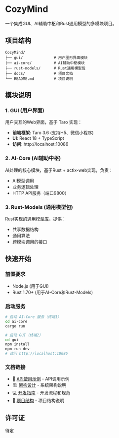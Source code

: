# CozyMind

一个集成GUI、AI辅助中枢和Rust通用模型的多模块项目。

## 项目结构

```
CozyMind/
├── gui/              # 用户图形界面模块
├── ai-core/          # AI辅助中枢模块
├── rust-models/      # Rust通用模型包
├── docs/             # 项目文档
└── README.md         # 项目说明
```

## 模块说明

### 1. GUI (用户界面)
用户交互的Web界面，基于 Taro 实现：
- **前端框架**: Taro 3.6 (支持H5、微信小程序)
- **UI**: React 18 + TypeScript
- **访问**: http://localhost:10086

### 2. AI-Core (AI辅助中枢)
AI处理的核心模块，基于Rust + actix-web实现，负责：
- AI模型调用
- 业务逻辑处理
- HTTP API服务（端口9800）

### 3. Rust-Models (通用模型包)
Rust实现的通用模型库，提供：
- 共享数据结构
- 通用算法
- 跨模块调用的接口

## 快速开始

### 前置要求
- Node.js (用于GUI)
- Rust 1.70+ (用于AI-Core和Rust-Models)

### 启动服务

```bash
# 启动 AI-Core 服务（终端1）
cd ai-core
cargo run

# 启动 GUI（终端2）
cd gui
npm install
npm run dev
# 访问 http://localhost:10086
```

### 文档链接

- 📖 [API使用示例](docs/api-examples.md) - API调用示例
- 🏗️ [架构设计](docs/architecture.md) - 系统架构说明
- 💻 [开发指南](docs/development.md) - 开发流程和规范
- 📁 [项目结构](PROJECT_STRUCTURE.md) - 项目结构说明

## 许可证

待定

